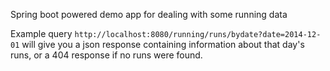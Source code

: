 Spring boot powered demo app for dealing with some running data

Example query `http://localhost:8080/running/runs/bydate?date=2014-12-01` will give you a json response 
containing information about that day's runs, or a 404 response if no runs were found.

